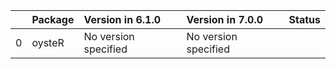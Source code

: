 <!-- markdown-link-check-disable -->

|    | Package   | Version in 6.1.0     | Version in 7.0.0     | Status   |
|---:|:----------|:---------------------|:---------------------|:---------|
|  0 | oysteR    | No version specified | No version specified |          |